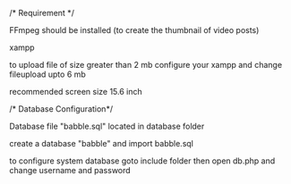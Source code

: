 /* Requirement */

FFmpeg should be installed (to create the thumbnail of video posts)

xampp

to upload file of size greater than 2 mb configure your xampp and change fileupload upto 6 mb

recommended screen size 15.6 inch


/* Database Configuration*/

Database file "babble.sql" located in database folder

create a database "babble" and import babble.sql

to configure system database goto include folder then open db.php and change username and password
